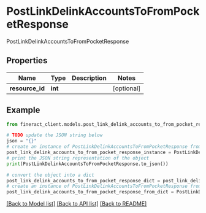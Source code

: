 # PostLinkDelinkAccountsToFromPocketResponse

PostLinkDelinkAccountsToFromPocketResponse

## Properties

Name | Type | Description | Notes
------------ | ------------- | ------------- | -------------
**resource_id** | **int** |  | [optional] 

## Example

```python
from fineract_client.models.post_link_delink_accounts_to_from_pocket_response import PostLinkDelinkAccountsToFromPocketResponse

# TODO update the JSON string below
json = "{}"
# create an instance of PostLinkDelinkAccountsToFromPocketResponse from a JSON string
post_link_delink_accounts_to_from_pocket_response_instance = PostLinkDelinkAccountsToFromPocketResponse.from_json(json)
# print the JSON string representation of the object
print(PostLinkDelinkAccountsToFromPocketResponse.to_json())

# convert the object into a dict
post_link_delink_accounts_to_from_pocket_response_dict = post_link_delink_accounts_to_from_pocket_response_instance.to_dict()
# create an instance of PostLinkDelinkAccountsToFromPocketResponse from a dict
post_link_delink_accounts_to_from_pocket_response_from_dict = PostLinkDelinkAccountsToFromPocketResponse.from_dict(post_link_delink_accounts_to_from_pocket_response_dict)
```
[[Back to Model list]](../README.md#documentation-for-models) [[Back to API list]](../README.md#documentation-for-api-endpoints) [[Back to README]](../README.md)


